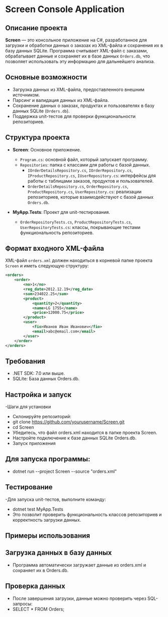 # Screen Console Application

## Описание проекта
**Screen** — это консольное приложение на C#, разработанное для загрузки и обработки данных о заказах из XML-файла и сохранения их в базу данных SQLite. Программа считывает XML-файл с заказами, обрабатывает данные и сохраняет их в базе данных `Orders.db`, что позволяет использовать эту информацию для дальнейшего анализа.

## Основные возможности
- Загрузка данных из XML-файла, предоставленного внешним источником.
- Парсинг и валидация данных из XML-файла.
- Сохранение данных о заказах, продуктах и пользователях в базу данных SQLite (`Orders.db`).
- Поддержка unit-тестов для проверки функциональности репозиториев.

## Структура проекта

- **Screen**: Основное приложение.
  - `Program.cs`: основной файл, который запускает программу.
  - `Repositories`: папка с классами для работы с базой данных.
    - `IOrderDetailsRepository.cs`, `IOrderRepository.cs`, `IProductRepository.cs`, `IUserRepository.cs`: интерфейсы для работы с таблицами заказов, продуктов и пользователей.
    - `OrderDetailsRepository.cs`, `OrderRepository.cs`, `ProductRepository.cs`, `UserRepository.cs`: реализации репозиториев, которые взаимодействуют с базой данных `Orders.db`.

- **MyApp.Tests**: Проект для unit-тестирования.
  - `OrderRepositoryTests.cs`, `ProductRepositoryTests.cs`, `UserRepositoryTests.cs`: классы, покрывающие тестами функциональность репозиториев.

## Формат входного XML-файла
XML-файл `orders.xml` должен находиться в корневой папке проекта `Screen` и иметь следующую структуру:

```xml
<orders>
    <order>
        <no>1</no>
        <reg_date>2012.12.19</reg_date>
        <sum>234022.25</sum>
        <product>
            <quantity>2</quantity>
            <name>LG 1755</name>
            <price>12000.75</price>
        </product>
        <user>
            <fio>Иванов Иван Иванович</fio>
            <email>abc@email.com</email>
        </user>
    </order>
</orders>
```
## Требования
- .NET SDK: 7.0 или выше.
 - SQLite: База данных Orders.db.
## Настройка и запуск
-Шаги для установки
- Склонируйте репозиторий:
- git clone https://github.com/yourusername/Screen.git
- cd Screen
- Убедитесь, что файл orders.xml находится в папке проекта Screen.
- Настройте подключение к базе данных SQLite Orders.db.
- Запуск приложения
## Для запуска программы:
- dotnet run --project Screen --source "orders.xml"
## Тестирование
-Для запуска unit-тестов, выполните команду:
- dotnet test MyApp.Tests
- Это позволит проверить функциональность классов репозиториев и корректность загрузки данных.
## Примеры использования
## Загрузка данных в базу данных
- Программа автоматически загружает данные из orders.xml и сохраняет их в Orders.db.
## Проверка данных
- После завершения загрузки, данные можно проверить через SQL-запросы:
- SELECT * FROM Orders;

